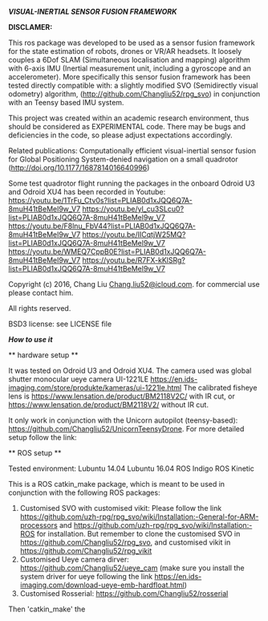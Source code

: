 ***VISUAL-INERTIAL SENSOR FUSION FRAMEWORK***

**DISCLAMER:**

This ros package was developed to be used as a sensor fusion framework for the state estimation of robots, drones or VR/AR headsets.
It loosely couples a 6Dof SLAM (Simultaneous localisation and mapping) algorithm with 6-axis IMU (Inertial measurement unit, including a gyroscope and an accelerometer).
More specifically this sensor fusion framework has been tested directly compatible with:
	a slightly modified SVO (Semidirectly visual odometry) algorithm, (http://github.com/Changliu52/rpg_svo)
	in conjunction with an Teensy based IMU system.

This project was created within an academic research environment, thus should be considered as EXPERIMENTAL code. There may be bugs and deficiencies in the code, so please adjust expectations accordingly.

Related publications:
	Computationally efficient visual-inertial sensor fusion for Global Positioning System-denied navigation on a small quadrotor (http://doi.org/10.1177/1687814016640996)

Some test quadrotor flight running the packages in the onboard Odroid U3 and Odroid XU4 has been recorded in Youtube:
https://youtu.be/1TrFu_Ctv0s?list=PLIAB0d1xJQQ6Q7A-8muH41tBeMel9w_V7
https://youtu.be/yl_cu3SLcu0?list=PLIAB0d1xJQQ6Q7A-8muH41tBeMel9w_V7
https://youtu.be/F8lnu_FbV44?list=PLIAB0d1xJQQ6Q7A-8muH41tBeMel9w_V7
https://youtu.be/IICqtjW25MQ?list=PLIAB0d1xJQQ6Q7A-8muH41tBeMel9w_V7
https://youtu.be/WMEQ7CppB0E?list=PLIAB0d1xJQQ6Q7A-8muH41tBeMel9w_V7
https://youtu.be/R7FX-kKlSRg?list=PLIAB0d1xJQQ6Q7A-8muH41tBeMel9w_V7

Copyright (c) 2016, Chang Liu Chang.liu52@icloud.com. for commercial use please contact him.

All rights reserved.

BSD3 license: see LICENSE file

***How to use it***

** hardware setup **

It was tested on Odroid U3 and Odroid XU4.
The camera used was global shutter monocular ueye camera UI-1221LE https://en.ids-imaging.com/store/produkte/kameras/ui-1221le.html
The calibrated fisheye lens is https://www.lensation.de/product/BM2118V2C/ with IR cut, or https://www.lensation.de/product/BM2118V2/ without IR cut.

It only work in conjunction with the Unicorn autopilot (teensy-based): https://github.com/Changliu52/UnicornTeensyDrone.
For more detailed setup follow the link:

** ROS setup **

Tested environment: 
Lubuntu 14.04
Lubuntu 16.04
ROS Indigo
ROS Kinetic

This is a ROS catkin_make package, which is meant to be used in conjunction with the following ROS packages:
1. Customised SVO with customised vikit: Please follow the link https://github.com/uzh-rpg/rpg_svo/wiki/Installation:-General-for-ARM-processors and https://github.com/uzh-rpg/rpg_svo/wiki/Installation:-ROS for installation. But remember to clone the customised SVO in https://github.com/Changliu52/rpg_svo, and customised vikit in https://github.com/Changliu52/rpg_vikit
2. Customised Ueye camera dirver: https://github.com/Changliu52/ueye_cam (make sure you install the system driver for ueye following the link https://en.ids-imaging.com/download-ueye-emb-hardfloat.html)
3. Customised Rosserial: https://github.com/Changliu52/rosserial

Then 'catkin_make' the 

